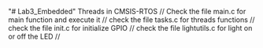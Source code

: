 "# Lab3_Embedded" 
Threads in CMSIS-RTOS // 
Check the file main.c for main function and execute it // 
check the file tasks.c for threads functions // 
check the file init.c for initialize GPIO // 
check the file lightutils.c for light on or off the LED //
